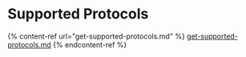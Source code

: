 # Supported Protocols

{% content-ref url="get-supported-protocols.md" %}
[get-supported-protocols.md](get-supported-protocols.md)
{% endcontent-ref %}
